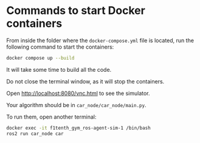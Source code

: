 # Commands to start Docker containers

From inside the folder where the `docker-compose.yml` file is located, run the following command to start the containers:

```bash
docker compose up --build
```

It will take some time to build all the code.

Do not close the terminal window, as it will stop the containers.

Open [http://localhost:8080/vnc.html](http://localhost:8080/vnc.html) to see the simulator.

Your algorithm should be in `car_node/car_node/main.py`.

To run them, open another terminal:

```bash
docker exec -it f1tenth_gym_ros-agent-sim-1 /bin/bash
ros2 run car_node car
```
